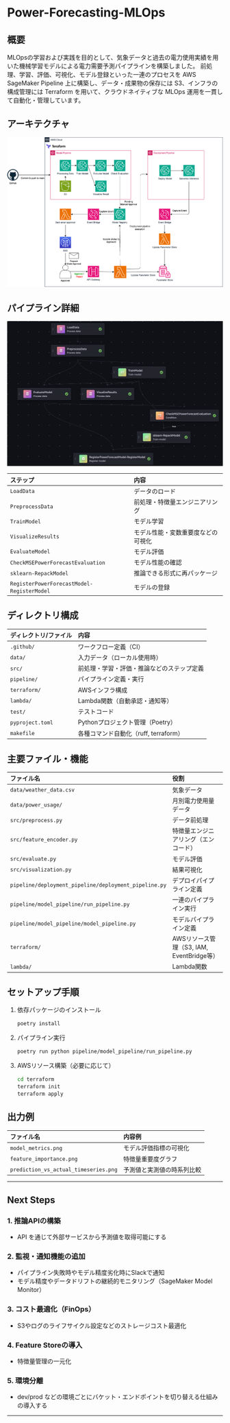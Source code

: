 # Power-Forecasting-MLOps

## 概要

MLOpsの学習および実践を目的として、気象データと過去の電力使用実績を用いた機械学習モデルによる電力需要予測パイプラインを構築しました。
前処理、学習、評価、可視化、モデル登録といった一連のプロセスを AWS SageMaker Pipeline 上に構築し、データ・成果物の保存には S3、インフラの構成管理には Terraform を用いて、クラウドネイティブな MLOps 運用を一貫して自動化・管理しています。


## アーキテクチャ

![アーキテクチャ図](images/architecture_diagram_v1_1.png)



## パイプライン詳細

![パイプラインimage](images/pipeline_image_v1_1.png)

| ステップ                                   | 内容                               |
| :----------------------------------------- | :--------------------------------- |
| `LoadData`                                 | データのロード                     |
| `PreprocessData`                           | 前処理・特徴量エンジニアリング     |
| `TrainModel`                               | モデル学習                         |
| `VisualizeResults`                         | モデル性能・変数重要度などの可視化 |
| `EvaluateModel`                            | モデル評価                         |
| `CheckMSEPowerForecastEvaluation`          | モデル性能の確認                   |
| `sklearn-RepackModel`                      | 推論できる形式に再パッケージ       |
| `RegisterPowerForecastModel-RegisterModel` | モデルの登録                       |



## ディレクトリ構成

| ディレクトリ/ファイル | 内容                                       |
| :-------------------- | :----------------------------------------- |
| `.github/`            | ワークフロー定義（CI）                     |
| `data/`               | 入力データ（ローカル使用時）               |
| `src/`                | 前処理・学習・評価・推論などのステップ定義 |
| `pipeline/`           | パイプライン定義・実行                     |
| `terraform/`          | AWSインフラ構成                            |
| `lambda/`             | Lambda関数（自動承認・通知等）             |
| `test/`               | テストコード                               |
| `pyproject.toml`      | Pythonプロジェクト管理（Poetry）           |
| `makefile`            | 各種コマンド自動化（ruff, terraform）      |



## 主要ファイル・機能

| ファイル名                                            | 役割                                      |
| :---------------------------------------------------- | :---------------------------------------- |
| `data/weather_data.csv`                               | 気象データ                                |
| `data/power_usage/`                                   | 月別電力使用量データ                      |
| `src/preprocess.py`                                   | データ前処理                              |
| `src/feature_encoder.py`                              | 特徴量エンジニアリング（エンコード）      |
| `src/evaluate.py`                                     | モデル評価                                |
| `src/visualization.py`                                | 結果可視化                                |
| `pipeline/deployment_pipeline/deployment_pipeline.py` | デプロイパイプライン定義                  |
| `pipeline/model_pipeline/run_pipeline.py`             | 一連のパイプライン実行                    |
| `pipeline/model_pipeline/model_pipeline.py`           | モデルパイプライン定義                    |
| `terraform/`                                          | AWSリソース管理（S3, IAM, EventBridge等） |
| `lambda/`                                             | Lambda関数                                |



## セットアップ手順

1. 依存パッケージのインストール
   ```sh
   poetry install
   ```

2. パイプライン実行
   ```sh
   poetry run python pipeline/model_pipeline/run_pipeline.py
   ```

3. AWSリソース構築（必要に応じて）
   ```sh
   cd terraform
   terraform init
   terraform apply
   ```



## 出力例

| ファイル名                            | 内容例                     |
| :------------------------------------ | :------------------------- |
| `model_metrics.png`                   | モデル評価指標の可視化     |
| `feature_importance.png`              | 特徴量重要度グラフ         |
| `prediction_vs_actual_timeseries.png` | 予測値と実測値の時系列比較 |

---


## Next Steps

### 1. 推論APIの構築
- API を通じて外部サービスから予測値を取得可能にする

### 2.  監視・通知機能の追加
- パイプライン失敗時やモデル精度劣化時にSlackで通知
- モデル精度やデータドリフトの継続的モニタリング（SageMaker Model Monitor）
### 3.  コスト最適化（FinOps）
- S3やログのライフサイクル設定などのストレージコスト最適化

### 4. Feature Storeの導入
- 特徴量管理の一元化

### 5. 環境分離
- dev/prod などの環境ごとにバケット・エンドポイントを切り替える仕組みの導入する


---